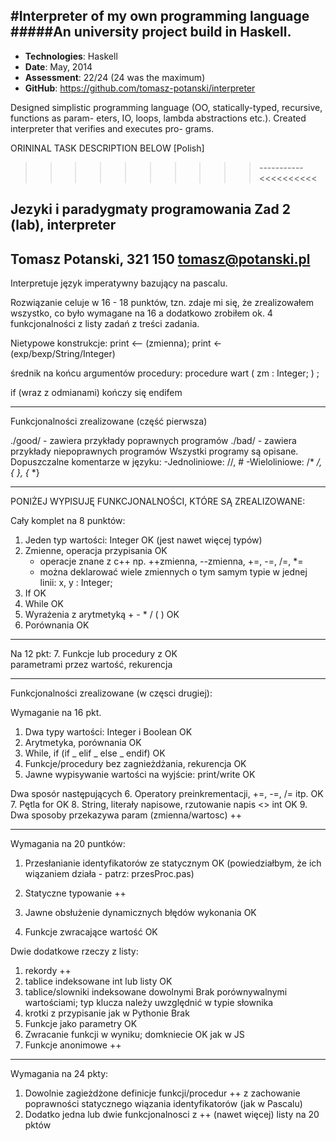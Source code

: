 #Interpreter of my own programming language
#####An university project build in Haskell.
---
- **Technologies**: Haskell
- **Date**: May, 2014
- **Assessment**: 22/24 (24 was the maximum)
- **GitHub**: https://github.com/tomasz-potanski/interpreter

Designed simplistic programming language (OO, statically-typed, recursive, functions as param-
eters, IO, loops, lambda abstractions etc.). Created interpreter that verifies and executes pro-
grams.

ORININAL TASK DESCRIPTION BELOW [Polish]
>>>>>>>>>>-----------<<<<<<<<<<


Jezyki i paradygmaty programowania
Zad 2 (lab), interpreter
---------

Tomasz Potanski, 321 150
tomasz@potanski.pl
------------

Interpretuje język imperatywny bazujący na pascalu.

Rozwiązanie celuje w 16 - 18 punktów, tzn. zdaje mi się, 
że zrealizowałem wszystko, co było wymagane na 16 
a dodatkowo zrobiłem ok. 4 funkcjonalności
z listy zadań z treści zadania. 

Nietypowe konstrukcje:
print <-- (zmienna);
print <- (exp/bexp/String/Integer)

średnik na końcu argumentów procedury:
	procedure wart ( zm : Integer; ) ;

if (wraz z odmianami) kończy się endifem

-----------------------------------------------
Funkcjonalności zrealizowane (część pierwsza)

./good/	- zawiera przykłady poprawnych programów
./bad/	- zawiera przykłady niepoprawnych programów
Wszystki programy są opisane.
Dopuszczalne komentarze w języku:
-Jednoliniowe: //, #
-Wieloliniowe: /* */, { }, {* *}

---------------------------------------------
PONIŻEJ WYPISUJĘ FUNKCJONALNOŚCI, KTÓRE SĄ ZREALIZOWANE:

Cały komplet na 8 punktów:
1. Jeden typ wartości: Integer				OK (jest nawet więcej typów)
2. Zmienne, operacja przypisania			OK 
	+ operacje znane z c++ np. ++zmienna, --zmienna, +=, -=, /=, *=
	+ można deklarować wiele zmiennych o tym samym typie w jednej linii: x, y : Integer;
3. If							OK
4. While						OK
5. Wyrażenia z arytmetyką + - * / ( )			OK
6. Porównania						OK

-----------------------------------------
Na 12 pkt:
7. Funkcje lub procedury z				OK 			
   parametrami przez wartość, rekurencja

----------------------------

Funkcjonalności zrealizowane (w częsci drugiej):

Wymaganie na 16 pkt.
1. Dwa typy wartości: Integer i Boolean			OK
2. Arytmetyka, porównania				OK
3. While, if (if _ elif _ else _ endif)			OK
4. Funkcje/procedury bez zagnieżdżania, rekurencja	OK
5. Jawne wypisywanie wartości na wyjście: print/write	OK

Dwa sposór następujących
6. Operatory preinkrementacji, +=, -=, /= itp.		OK 	
7. Pętla for						OK
8. String, literały napisowe, rzutowanie napis <> int	OK
9. Dwa sposoby przekazywa param (zmienna/wartosc)	++

-----------------------
Wymagania na 20 puntków:
1. Przesłanianie identyfikatorów ze statycznym 		OK (powiedziałbym, że 
   ich wiązaniem					   działa - patrz: przesProc.pas)
							  

2. Statyczne typowanie					++
3. Jawne obsłużenie dynamicznych błędów wykonania	OK
4. Funkcje zwracające wartość				OK

Dwie dodatkowe rzeczy z listy:
1. rekordy						++
2. tablice indeksowane int lub listy			OK
3. tablice/slowniki indeksowane dowolnymi		Brak
   porównywalnymi wartościami; typ klucza
   należy uwzględnić w typie słownika
4. krotki z przypisanie jak w Pythonie			Brak 
5. Funkcje jako parametry				OK
6. Zwracanie funkcji w wyniku; domkniecie		OK
   jak w JS
7. Funkcje anonimowe					++

------------------------
Wymagania na 24 pkty:
1. Dowolnie zagieżdżone definicje funkcji/procedur	++
   z zachowanie poprawności statycznego wiązania
   identyfikatorów (jak w Pascalu)
2. Dodatko jedna lub dwie funkcjonalnosci z		++ (nawet więcej)
   listy na 20 pktów